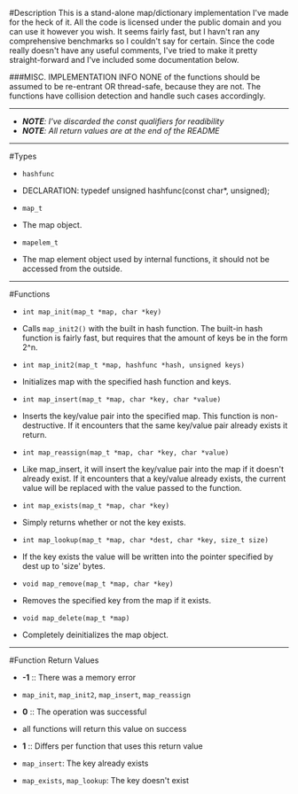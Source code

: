 #Description
This is a stand-alone map/dictionary implementation I've made for the heck of 
it. All the code is licensed under the public domain and you can use it however 
you wish. It seems fairly fast, but I havn't ran any comprehensive benchmarks 
so I couldn't say for certain. Since the code really doesn't have any useful 
comments, I've tried to make it pretty straight-forward and I've included some
documentation below.

###MISC. IMPLEMENTATION INFO
NONE of the functions should be assumed to be re-entrant OR thread-safe,
because they are not. The functions have collision detection and handle such
cases accordingly.

---

* ___NOTE__: I've discarded the const qualifiers for readibility_
* ___NOTE__: All return values are at the end of the README_

---

#Types
* `hashfunc`
 * DECLARATION: typedef unsigned hashfunc(const char*, unsigned);

* `map_t`
 * The map object.

* `mapelem_t`
 * The map element object used by internal functions, it should not be accessed
from the outside.

---

#Functions
* `int map_init(map_t *map, char *key)`
 * Calls `map_init2()` with the built in hash function. The built-in hash function is fairly fast, but 
requires that the amount of keys be in the form 2^n.

* `int map_init2(map_t *map, hashfunc *hash, unsigned keys)`
 * Initializes map with the specified hash function and keys.

* `int map_insert(map_t *map, char *key, char *value)`
 * Inserts the key/value pair into the specified map. This function is
non-destructive. If it encounters that the same key/value pair already exists
it return.

* `int map_reassign(map_t *map, char *key, char *value)`
 * Like map_insert, it will insert the key/value pair into the map if it doesn't
already exist. If it encounters that a key/value already exists, the current
value will be replaced with the value passed to the function.

* `int map_exists(map_t *map, char *key)`
 * Simply returns whether or not the key exists.

* `int map_lookup(map_t *map, char *dest, char *key, size_t size)`
 * If the key exists the value will be written into the pointer specified by
dest up to 'size' bytes.

* `void map_remove(map_t *map, char *key)`
 * Removes the specified key from the map if it exists.

* `void map_delete(map_t *map)`
 * Completely deinitializes the map object.

---

#Function Return Values
* __-1__ :: There was a memory error
 * `map_init`, `map_init2`, `map_insert`, `map_reassign`

*  __0__ :: The operation was successful
 * all functions will return this value on success

* __1__ :: Differs per function that uses this return value
 * `map_insert`: The key already exists
 * `map_exists`, `map_lookup`: The key doesn't exist
